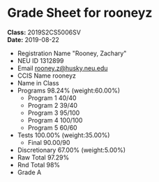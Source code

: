# Grade Sheet for rooneyz
**Class:** 2019S2CS5006SV<br>
**Date:** 2019-08-22<br>

 * Registration Name		"Rooney, Zachary"
 * NEU ID		1312899
 * Email		rooney.z@husky.neu.edu
 * CCIS Name		rooneyz
 * Name in Class		
 * Programs	98.24%  (weight:60.00%)
   * Program 1	40/40
   * Program 2	39/40
   * Program 3	95/100
   * Program 4	100/100
   * Program 5	60/60
 * Tests	100.00%  (weight:35.00%)
   * Final	90.00/90
 * Discretionary	67.00%  (weight:5.00%)
 * Raw Total		97.29%
 * Rnd Total		98%
 * Grade		A
